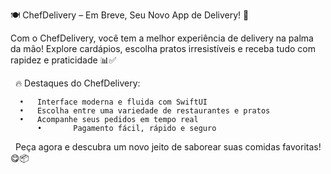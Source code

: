 🍽️ ChefDelivery – Em Breve, Seu Novo App de Delivery! 🚀


Com o ChefDelivery, você tem a melhor experiência de delivery na palma da mão! Explore cardápios, escolha pratos irresistíveis e receba tudo com rapidez e praticidade 📊✅


  🔥 Destaques do ChefDelivery: 



	  •	  Interface moderna e fluida com SwiftUI
	  •	  Escolha entre uma variedade de restaurantes e pratos
	  •	  Acompanhe seus pedidos em tempo real
          •       Pagamento fácil, rápido e seguro



  Peça agora e descubra um novo jeito de saborear suas comidas favoritas! 😋📦
